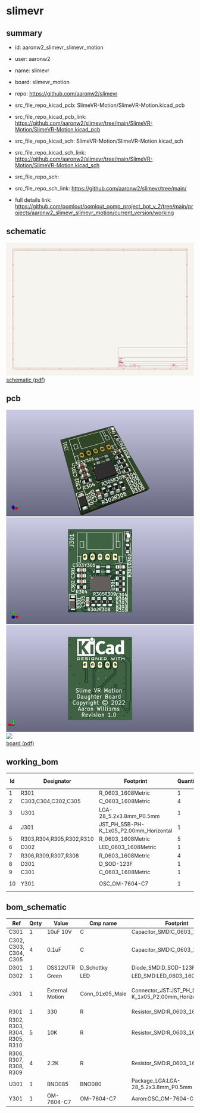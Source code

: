 # slimevr
 
## summary 
* id: aaronw2_slimevr_slimevr_motion
* user: aaronw2
* name: slimevr
* board: slimevr_motion
* repo: https://github.com/aaronw2/slimevr
* src_file_repo_kicad_pcb: SlimeVR-Motion/SlimeVR-Motion.kicad_pcb
* src_file_repo_kicad_pcb_link: https://github.com/aaronw2/slimevr/tree/main/SlimeVR-Motion/SlimeVR-Motion.kicad_pcb
* src_file_repo_kicad_sch: SlimeVR-Motion/SlimeVR-Motion.kicad_sch
* src_file_repo_kicad_sch_link: https://github.com/aaronw2/slimevr/tree/main/SlimeVR-Motion/SlimeVR-Motion.kicad_sch

* src_file_repo_sch: 
* src_file_repo_sch_link: https://github.com/aaronw2/slimevr/tree/main/
* full details link: https://github.com/oomlout/oomlout_oomp_project_bot_v_2/tree/main/projects/aaronw2_slimevr_slimevr_motion/current_version/working  

## schematic  
![](working_schematic_600.png)  
[schematic (pdf)](working_schematic.pdf) 






















## pcb  
![](working_3d_600.png) 
![](working_3d_front_600.png)  
![](working_3d_back_600.png)  
![](working_600.png)  
[board (pdf)](working.pdf)  

## working_bom
| Id | Designator | Footprint | Quantity | Designation | Supplier and ref |  | None | 
| --- | --- | --- | --- | --- | --- | --- | --- | 
| 1 | R301 | R_0603_1608Metric | 1 | 330 |  |  | [''] | 
| 2 | C303,C304,C302,C305 | C_0603_1608Metric | 4 | 0.1uF |  |  | [''] | 
| 3 | U301 | LGA-28_5.2x3.8mm_P0.5mm | 1 | BNO085 |  |  | [''] | 
| 4 | J301 | JST_PH_S5B-PH-K_1x05_P2.00mm_Horizontal | 1 | External Motion |  |  | [''] | 
| 5 | R303,R304,R305,R302,R310 | R_0603_1608Metric | 5 | 10K |  |  | [''] | 
| 6 | D302 | LED_0603_1608Metric | 1 | Green |  |  | [''] | 
| 7 | R306,R309,R307,R308 | R_0603_1608Metric | 4 | 2.2K |  |  | [''] | 
| 8 | D301 | D_SOD-123F | 1 | DSS12UTR |  |  | [''] | 
| 9 | C301 | C_0603_1608Metric | 1 | 10uF 10V |  |  | [''] | 
| 10 | Y301 | OSC_OM-7604-C7 | 1 | OM-7604-C7 |  |  | [''] | 


## bom_schematic
| Ref | Qnty | Value | Cmp name | Footprint | Description | Vendor | DNP | 
| --- | --- | --- | --- | --- | --- | --- | --- | 
| C301 | 1 | 10uF 10V | C | Capacitor_SMD:C_0603_1608Metric | Unpolarized capacitor |  |  | 
| C302, C303, C304, C305 | 4 | 0.1uF | C | Capacitor_SMD:C_0603_1608Metric | Unpolarized capacitor |  |  | 
| D301 | 1 | DSS12UTR | D_Schottky | Diode_SMD:D_SOD-123F | Schottky diode |  |  | 
| D302 | 1 | Green | LED | LED_SMD:LED_0603_1608Metric | Light emitting diode |  |  | 
| J301 | 1 | External Motion | Conn_01x05_Male | Connector_JST:JST_PH_S5B-PH-K_1x05_P2.00mm_Horizontal | Generic connector, single row, 01x05, script generated (kicad-library-utils/schlib/autogen/connector/) |  |  | 
| R301 | 1 | 330 | R | Resistor_SMD:R_0603_1608Metric | Resistor |  |  | 
| R302, R303, R304, R305, R310 | 5 | 10K | R | Resistor_SMD:R_0603_1608Metric | Resistor |  |  | 
| R306, R307, R308, R309 | 4 | 2.2K | R | Resistor_SMD:R_0603_1608Metric | Resistor |  |  | 
| U301 | 1 | BNO085 | BNO080 | Package_LGA:LGA-28_5.2x3.8mm_P0.5mm | Intelligent 9-axis absolute orientation sensor, LGA-28 |  |  | 
| Y301 | 1 | OM-7604-C7 | OM-7604-C7 | Aaron:OSC_OM-7604-C7 |  |  |  | 



